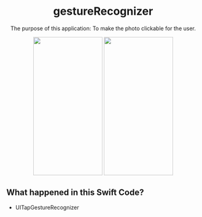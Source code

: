 <h1 align="center">gestureRecognizer</h1>

<p align="center">
The purpose of this application: To make the photo clickable for the user.
</p>

<p align="center">
<img src="https://user-images.githubusercontent.com/94459959/221021413-172c294b-7180-4590-8225-91a16c57197a.png" width="180" height="360" >
<img src="https://user-images.githubusercontent.com/94459959/221021424-825ecc51-1303-4333-8f58-5ec3c8330e4e.png" width="180" height="360">
</p>

## What happened in this Swift Code?

- UITapGestureRecognizer

